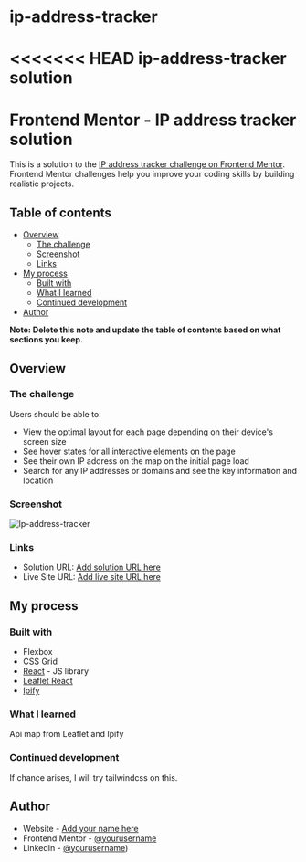 # ip-address-tracker
<<<<<<< HEAD
ip-address-tracker solution
=======
# Frontend Mentor - IP address tracker solution

This is a solution to the [IP address tracker challenge on Frontend Mentor](https://www.frontendmentor.io/challenges/ip-address-tracker-I8-0yYAH0). Frontend Mentor challenges help you improve your coding skills by building realistic projects. 

## Table of contents

- [Overview](#overview)
  - [The challenge](#the-challenge)
  - [Screenshot](#screenshot)
  - [Links](#links)
- [My process](#my-process)
  - [Built with](#built-with)
  - [What I learned](#what-i-learned)
  - [Continued development](#continued-development)
- [Author](#author)


**Note: Delete this note and update the table of contents based on what sections you keep.**

## Overview

### The challenge

Users should be able to:

- View the optimal layout for each page depending on their device's screen size
- See hover states for all interactive elements on the page
- See their own IP address on the map on the initial page load
- Search for any IP addresses or domains and see the key information and location

### Screenshot

![Ip-address-tracker](./ip-tracker-screenshot.png)


### Links

- Solution URL: [Add solution URL here](https://your-solution-url.com)
- Live Site URL: [Add live site URL here]([https://your-live-site-url.com](https://main--papaya-cheesecake-2b5770.netlify.app/))

## My process

### Built with

- Flexbox
- CSS Grid
- [React](https://reactjs.org/) - JS library
- [Leaflet React](https://react-leaflet.js.org)
- [Ipify](https://geo.ipify.org)

### What I learned

Api map from Leaflet and Ipify

### Continued development

If chance arises, I will try tailwindcss on this.

## Author

- Website - [Add your name here](https://www.your-site.com)
- Frontend Mentor - [@yourusername](https://www.frontendmentor.io/profile/Nate-epp)
- LinkedIn - [@yourusername](https://www.linkedin.com/in/noppawat-eakpornpith-9664b4180/))

